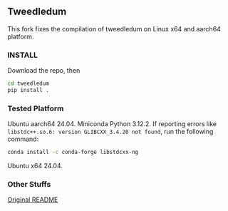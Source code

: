 ## Tweedledum

This fork fixes the compilation of tweedledum on Linux x64 and aarch64 platform. 

### INSTALL

Download the repo, then

```bash
cd tweedledum
pip install .
```

### Tested Platform

Ubuntu aarch64 24.04. Miniconda Python 3.12.2.
If reporting errors like `libstdc++.so.6: version GLIBCXX_3.4.20 not found`, run the following command: 
```bash
conda install -c conda-forge libstdcxx-ng
```


Ubuntu x64 24.04.

### Other Stuffs

[Original README](./README1.md)